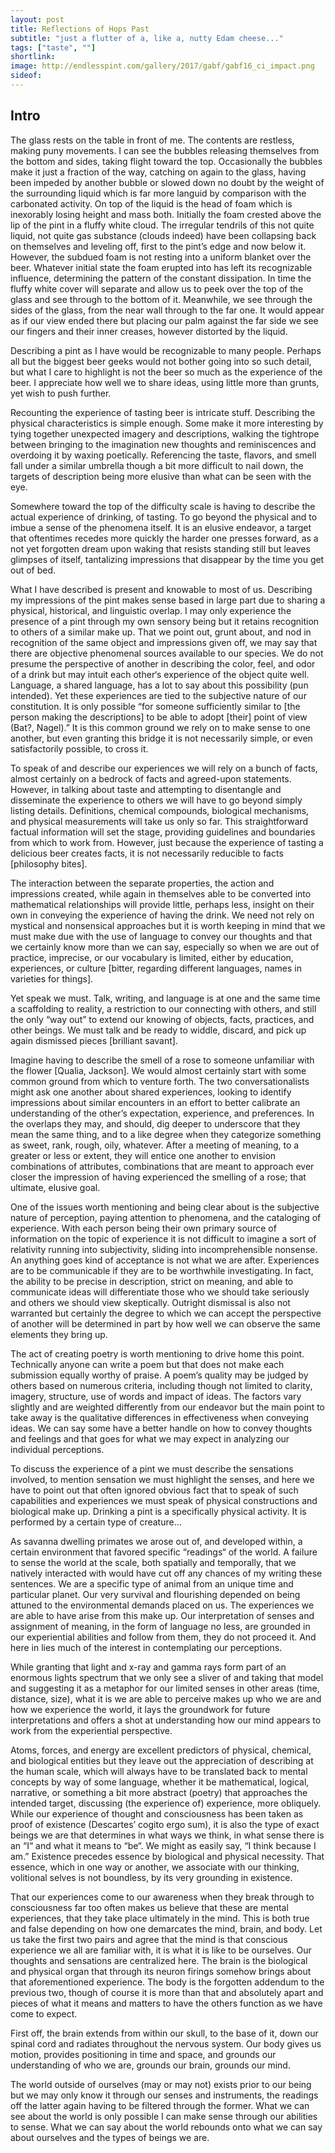 ```yaml
---
layout: post
title: Reflections of Hops Past
subtitle: "just a flutter of a, like a, nutty Edam cheese..."
tags: ["taste", ""]
shortlink: 
image: http://endlesspint.com/gallery/2017/gabf/gabf16_ci_impact.png
sideof: 
---
```



## Intro

The glass rests on the table in front of me. The contents are restless, making puny movements. I can see the bubbles releasing themselves from the bottom and sides, taking flight toward the top. Occasionally the bubbles make it just a fraction of the way, catching on again to the glass, having been impeded by another bubble or slowed down no doubt by the weight of the surrounding liquid which is far more languid by comparison with the carbonated activity. On top of the liquid is the head of foam which is inexorably losing height and mass both. Initially the foam crested above the lip of the pint in a fluffy white cloud. The irregular tendrils of this not quite liquid, not quite gas substance (clouds indeed) have been collapsing back on themselves and leveling off, first to the pint’s edge and now below it. However, the subdued foam is not resting into a uniform blanket over the beer. Whatever initial state the foam erupted into has left its recognizable influence, determining the pattern of the constant dissipation. In time the fluffy white cover will separate and allow us to peek over the top of the glass and see through to the bottom of it. Meanwhile, we see through the sides of the glass, from the near wall through to the far one. It would appear as if our view ended there but placing our palm against the far side we see our fingers and their inner creases, however distorted by the liquid. 

Describing a pint as I have would be recognizable to many people. Perhaps all but the biggest beer geeks would not bother going into so such detail, but what I care to highlight is not the beer so much as the experience of the beer. I appreciate how well we to share ideas, using little more than grunts, yet wish to push further.

Recounting the experience of tasting beer is intricate stuff. Describing the physical characteristics is simple enough. Some make it more interesting by tying together unexpected imagery and descriptions, walking the tightrope between bringing to the imagination new thoughts and reminiscences and overdoing it by waxing poetically. Referencing the taste, flavors, and smell fall under a similar umbrella though a bit more difficult to nail down, the targets of description being more elusive than what can be seen with the eye. 

Somewhere toward the top of the difficulty scale is having to describe the actual experience of drinking, of tasting. To go beyond the physical and to imbue a sense of the phenomena itself. It is an elusive endeavor, a target that oftentimes recedes more quickly the harder one presses forward, as a not yet forgotten dream upon waking that resists standing still but leaves glimpses of itself, tantalizing impressions that disappear by the time you get out of bed.




What I have described is present and knowable to most of us. Describing my impressions of the pint makes sense based in large part due to sharing a physical, historical, and linguistic overlap. I may only experience the presence of a pint through my own sensory being but it retains recognition to others of a similar make up. That we point out, grunt about, and nod in recognition of the same object and impressions given off, we may say that there are objective phenomenal sources available to our species. We do not presume the perspective of another in describing the color, feel, and odor of a drink but may intuit each other‘s experience of the object quite well. Language, a shared language, has a lot to say about this possibility (pun intended). Yet these experiences are tied to the subjective nature of our constitution. It is only possible “for someone sufficiently similar to [the person making the descriptions] to be able to adopt [their] point of view (Bat?, Nagel).” It is this common ground we rely on to make sense to one another, but even granting this bridge it is not necessarily simple, or even satisfactorily possible, to cross it. 

To speak of and describe our experiences we will rely on a bunch of facts, almost certainly on a bedrock of facts and agreed-upon statements. However, in talking about taste and attempting to disentangle and disseminate the experience to others we will have to go beyond simply listing details. Definitions, chemical compounds, biological mechanisms, and physical measurements will take us only so far. This straightforward factual information will set the stage, providing guidelines and boundaries from which to work from. However, just because the experience of tasting a delicious beer creates facts, it is not necessarily reducible to facts [philosophy bites]. 

The interaction between the separate properties, the action and impressions created, while again in themselves able to be converted into mathematical relationships will provide little, perhaps less, insight on their own in conveying the experience of having the drink. We need not rely on mystical and nonsensical approaches but it is worth keeping in mind that we must make due with the use of language to convey our thoughts and that we certainly know more than we can say, especially so when we are out of practice, imprecise, or our vocabulary is limited, either by education, experiences, or culture [bitter, regarding different languages, names in varieties for things]. 

Yet speak we must. Talk, writing, and language is at one and the same time a scaffolding to reality, a restriction to our connecting with others, and still the only “way out” to extend our knowing of objects, facts, practices, and other beings. We must talk and be ready to widdle, discard, and pick up again dismissed pieces [brilliant savant]. 

Imagine having to describe the smell of a rose to someone unfamiliar with the flower [Qualia, Jackson]. We would almost certainly start with some common ground from which to venture forth. The two conversationalists might ask one another about shared experiences, looking to identify impressions about similar encounters in an effort to better calibrate an understanding of the other’s expectation, experience, and preferences. In the overlaps they may, and should, dig deeper to underscore that they mean the same thing, and to a like degree when they categorize something as sweet, rank, rough, oily, whatever. After a meeting of meaning, to a greater or less or extent, they will entice one another to envision combinations of attributes, combinations that are meant to approach ever closer the impression of having experienced the smelling of a rose; that ultimate, elusive goal. 

One of the issues worth mentioning and being clear about is the subjective nature of perception, paying attention to phenomena, and the cataloging of experience. With each person being their own primary source of information on the topic of experience it is not difficult to imagine a sort of relativity running into subjectivity, sliding into incomprehensible nonsense. An anything goes kind of acceptance is not what we are after. Experiences are to be communicable if they are to be worthwhile investigating. In fact, the ability to be precise in description, strict on meaning, and able to communicate ideas will differentiate those who we should take seriously and others we should view skeptically. Outright dismissal is also not warranted but certainly the degree to which we can accept the perspective of another will be determined in part by how well we can observe the same elements they bring up. 

The act of creating poetry is worth mentioning to drive home this point. Technically anyone can write a poem but that does not make each submission equally worthy of praise. A poem’s  quality may be judged by others based on numerous criteria, including though not limited to clarity, imagery, structure, use of words and impact of ideas. The factors vary slightly and are weighted differently from our endeavor but the main point to take away is the qualitative differences in effectiveness when conveying ideas. We can say some have a better handle on how to convey thoughts and feelings and that goes for what we may expect in analyzing our individual perceptions.

To discuss the experience of a pint we must describe the sensations involved, to mention sensation we must highlight the senses, and here we have to point out that often ignored obvious fact that to speak of such capabilities and experiences we must speak of physical constructions and biological make up. Drinking a pint is a specifically physical activity. It is performed by a certain type of creature…

As savanna dwelling primates we arose out of, and developed within, a certain environment that favored specific “readings“ of the world. A failure to sense the world at the scale, both spatially and temporally, that we natively interacted with would have cut off any chances of my writing these sentences. We are a specific type of animal from an unique time and particular planet. Our very survival and flourishing depended on being attuned to the environmental demands placed on us. The experiences we are able to have arise from this make up. Our interpretation of senses and assignment of meaning, in the form of language no less, are grounded in our experiential abilities and follow from them, they do not proceed it. And here in lies much of the interest in contemplating our perceptions. 

While granting that light and x-ray and gamma rays form part of an enormous lights spectrum that we only see a sliver of and taking that model and suggesting it as a metaphor for our limited senses in other areas (time, distance, size), what it is we are able to perceive makes up who we are and how we experience the world, it lays the groundwork for future interpretations and offers a shot at understanding how our mind appears to work from the experiential perspective. 

Atoms, forces, and energy are excellent predictors of physical, chemical, and biological entities but they leave out the appreciation of describing at the human scale, which will always have to be translated back to mental concepts by way of some language, whether it be mathematical, logical, narrative, or something a bit more abstract (poetry) that approaches the intended target, discussing (the experience of) experience, more obliquely. While our experience of thought and consciousness has been taken as proof of existence (Descartes’ cogito ergo sum), it is also the type of exact beings we are that determines in what ways we think, in what sense there is an “I“ and what it means to “be“. We might as easily say, “I think because I am.” Existence precedes essence by biological and physical necessity. That essence, which in one way or another, we associate with our thinking, volitional selves is not boundless, by its very grounding in existence.

That our experiences come to our awareness when they break through to consciousness far too often makes us believe that these are mental experiences, that they take place ultimately in the mind. This is both true and false depending on how one demarcates the mind, brain, and body. Let us take the first two pairs and agree that the mind is that conscious experience we all are familiar with, it is what it is like to be ourselves. Our thoughts and sensations are centralized here. The brain is the biological and physical organ that through its neuron firings somehow brings about that aforementioned experience. The body is the forgotten addendum to the previous two, though of course it is more than that and absolutely apart and pieces of what it means and matters to have the others function as we have come to expect. 

First off, the brain extends from within our skull, to the base of it, down our spinal cord and radiates throughout the nervous system. Our body gives us motion, provides positioning in time and space, and grounds our understanding of who we are, grounds our brain, grounds our mind.

The world outside of ourselves (may or may not) exists prior to our being but we may only know it through our senses and instruments, the readings off the latter again having to be filtered through the former. What we can see about the world is only possible I can make sense through our abilities to sense. What we can say about the world rebounds onto what we can say about ourselves and the types of beings we are.
